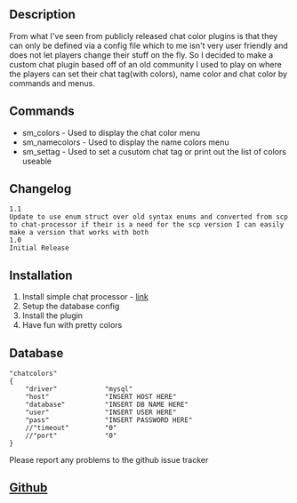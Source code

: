 ## Description
From what I've seen from publicly released chat color plugins is that they can only be defined via a config file which to me isn't very user friendly and does not let players change their stuff on the fly. So I decided to make a custom chat plugin based off of an old community I used to play on where the players can set their chat tag(with colors), name color and chat color by commands and menus.

## Commands

* sm_colors - Used to display the chat color menu
* sm_namecolors - Used to display the name colors menu
* sm_settag - Used to set a cusutom chat tag or print out the list of colors useable


## Changelog
	1.1
	Update to use enum struct over old syntax enums and converted from scp to chat-processor if their is a need for the scp version I can easily make a version that works with both
    1.0
    Initial Release

## Installation
1. Install simple chat processor - [link](https://forums.alliedmods.net/showpost.php?p=2629088&postcount=413)
2. Setup the database config
3. Install the plugin
4. Have fun with pretty colors

## Database
    
    "chatcolors"
    {
    	"driver"			"mysql"
    	"host"				"INSERT HOST HERE"
    	"database"			"INSERT DB NAME HERE"
    	"user"				"INSERT USER HERE"
    	"pass"				"INSERT PASSWORD HERE"
    	//"timeout"			"0"
    	//"port"			"0"
    }
    

Please report any problems to the github issue tracker
## [Github](https://github.com/R3TROATTACK/custom-chat/tree/master)
